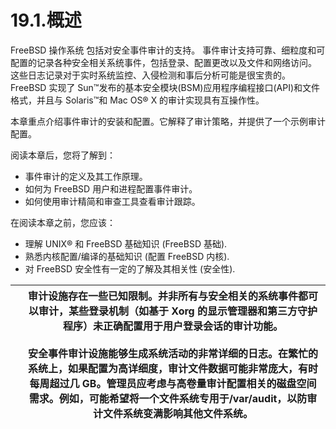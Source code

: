 # 19.1.概述

FreeBSD 操作系统 包括对安全事件审计的支持。 事件审计支持可靠、细粒度和可配置的记录各种安全相关系统事件，包括登录、配置更改以及文件和网络访问。 这些日志记录对于实时系统监控、入侵检测和事后分析可能是很宝贵的。 FreeBSD 实现了 Sun™发布的基本安全模块(BSM)应用程序编程接口(API)和文件格式，并且与 Solaris™和 Mac OS® X 的审计实现具有互操作性。

本章重点介绍事件审计的安装和配置。它解释了审计策略，并提供了一个示例审计配置。

阅读本章后，您将了解到：

* 事件审计的定义及其工作原理。
* 如何为 FreeBSD 用户和进程配置事件审计。
* 如何使用审计精简和审查工具查看审计跟踪。

在阅读本章之前，您应该：

* 理解 UNIX® 和 FreeBSD 基础知识 (FreeBSD 基础).
* 熟悉内核配置/编译的基础知识 (配置 FreeBSD 内核).
* 对 FreeBSD 安全性有一定的了解及其相关性 (安全性).

|  | 审计设施存在一些已知限制。并非所有与安全相关的系统事件都可以审计，某些登录机制（如基于 Xorg 的显示管理器和第三方守护程序）未正确配置用于用户登录会话的审计功能。<br /><br />安全事件审计设施能够生成系统活动的非常详细的日志。在繁忙的系统上，如果配置为高详细度，审计文件数据可能非常庞大，有时每周超过几 GB。管理员应考虑与高卷量审计配置相关的磁盘空间需求。例如，可能希望将一个文件系统专用于/var/audit，以防审计文件系统变满影响其他文件系统。 |
| -- | --------------------------------------------------------------------------------------------------------------------------------------------------------------------------------------------------------------------------------------------------------------------------------------------------------------------------------------------------------------------------------------------------------------------------------------------- |

